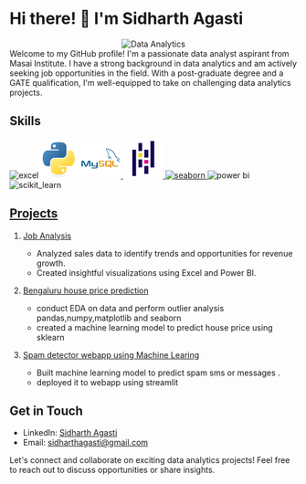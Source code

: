 
# Hi there! 👋 I'm Sidharth Agasti
<div align="center">
   <img src="https://drive.google.com/uc?export=view&id=1xTsM73tgSFYZa0-n5x2X52l7MMjh4q4N" alt="Data Analytics" width="300" height="200" >
</div>
Welcome to my GitHub profile! I'm a passionate data analyst aspirant from Masai Institute. I have a strong background in data analytics and am actively seeking job opportunities in the field. With a post-graduate degree and a GATE qualification, I'm well-equipped to take on challenging data analytics projects.

## Skills


<img src="https://github.com/Sidharthaagasti31/Sidharthaagasti31/assets/50338854/dc8316b6-70d3-416d-9910-cbf8fec92834" alt="excel" height=70 width=70 ><img src="https://raw.githubusercontent.com/devicons/devicon/master/icons/python/python-original.svg" alt="python" width="70" height="70"/> </a> <a href="https://scikit-learn.org/" target="_blank" rel="noreferrer">  <img src="https://raw.githubusercontent.com/devicons/devicon/master/icons/mysql/mysql-original-wordmark.svg" alt="mysql" width="70" height="70"/> </a> <a href="https://pandas.pydata.org/" target="_blank" rel="noreferrer"> <img src="https://raw.githubusercontent.com/devicons/devicon/2ae2a900d2f041da66e950e4d48052658d850630/icons/pandas/pandas-original.svg" alt="pandas" width="70" height="70"/> </a> <a href="https://pugjs.org" target="_blank" rel="noreferrer"> <img src="https://seaborn.pydata.org/_images/logo-mark-lightbg.svg" alt="seaborn" width="70" height="70"/> </a>  <img src="https://github.com/Sidharthaagasti31/Sidharthaagasti31/assets/50338854/fab946d7-1e30-4707-9a9e-8f7248dd5123" alt="power bi" width="40" height="70"/>  <img src="https://upload.wikimedia.org/wikipedia/commons/0/05/Scikit_learn_logo_small.svg" alt="scikit_learn" width="70" height="70"/> </a> <a href="https://seaborn.pydata.org/" target="_blank" rel="noreferrer"> 

## Projects

1. [Job Analysis](https://github.com/Sidharthaagasti31/JOB_Analysis)
   - Analyzed sales data to identify trends and opportunities for revenue growth.
   - Created insightful visualizations using Excel and Power BI.

2. [Bengaluru house price prediction](https://github.com/Sidharthaagasti31/Bengaluru-House-Price-Prediction)
   - conduct EDA on data and perform outlier analysis pandas,numpy,matplotlib and seaborn
   - created a machine learning model to predict house price using sklearn 

3. [Spam detector webapp using Machine Learing](https://github.com/Sidharthaagasti31/Spam_Detector)
   - Built machine learning model to predict spam sms or messages .
   - deployed it to webapp using streamlit 

## Get in Touch
- LinkedIn: [Sidharth Agasti](https://www.linkedin.com/in/sidhartha-agasti-992103253/)
- Email: sidharthagasti@gmail.com

Let's connect and collaborate on exciting data analytics projects! Feel free to reach out to discuss opportunities or share insights.



   
   
   
   
   
   
   
   
   
   
   
   

   
   
   
   
   
   
   
   
   
   
   
   
   
   
   
   
   
   
  

   
   

